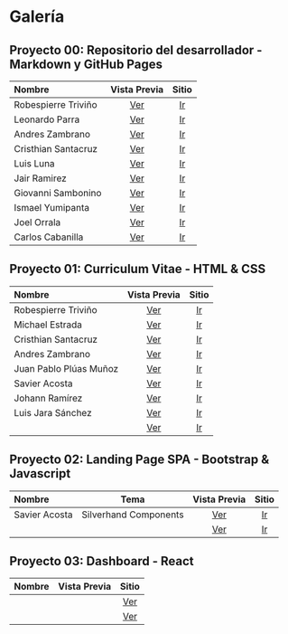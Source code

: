 # Galería

## Proyecto 00: Repositorio del desarrollador - Markdown y GitHub Pages

| Nombre | Vista  Previa | Sitio |
| :----  | :----------: | :---: |
| Robespierre Triviño       | [Ver](imagenes_repositorio/robespierre_trivino.png)  | [Ir](https://robtrivi.github.io/robtrivi/)      				|
| Leonardo Parra       		| [Ver](imagenes_repositorio/leonardo_parra.png)       | [Ir](https://leoparra03.github.io/LeoParra03/)      			|
| Andres Zambrano      		| [Ver](imagenes_repositorio/andres_zambrano.png)      | [Ir](https://ajzambra.github.io/ajzambra/)      				|
| Cristhian Santacruz       | [Ver](imagenes_repositorio/christian_santacruz.png)  | [Ir](https://cristhiansantacruz.github.io/CristhianSantacruz/) |
| Luis Luna       | [Ver](imagenes_repositorio/luis_luna.png)  | [Ir](https://luisluna2307.github.io/luisluna2307/) |
| Jair Ramirez       | [Ver](imagenes_repositorio/jair_ramirez.png)  | [Ir](https://jairrami06.github.io/jairrami06/) |
| Giovanni Sambonino       | [Ver](imagenes_repositorio/giovanni_sambonino.png)  | [Ir](https://giovannisambonino.github.io/GiovanniSambonino/) |
| Ismael Yumipanta       | [Ver](imagenes_repositorio/ismael_yumipanta.png)  | [Ir](https://ismaelyumi.github.io/IsmaelYumi/) |
| Joel Orrala       | [Ver](imagenes_repositorio/joel_orrala.png)  | [Ir](https://joelorrala.github.io/JoelOrrala/) |
| Carlos Cabanilla       | [Ver](imagenes_repositorio/carlos_cabanilla.png)  | [Ir](https://carloscabani.github.io/carloscabani/) |

## Proyecto 01: Curriculum Vitae - HTML & CSS

| Nombre | Vista  Previa | Sitio |
| :----  | :----------: | :---: |
| Robespierre Triviño | [Ver](imagenes_curriculum/robtrivi.github.io.png) | [Ir](https://robtrivi.github.io/curriculum/) |
| Michael Estrada | [Ver](imagenes_curriculum/bryanestrada003.github.io.png) | [Ir](https://bryanestrada003.github.io/curriculum/) |
| Cristhian Santacruz | [Ver](imagenes_curriculum/cristhiansantacruz.github.io.png) | [Ir](https://cristhiansantacruz.github.io/curriculum-cristhian/) |
| Andres Zambrano | [Ver](imagenes_curriculum/ajzambra.github.io.png) | [Ir](https://ajzambra.github.io/CurriculumHTML/) |
| Juan Pablo Plúas Muñoz | [Ver](imagenes_curriculum/jppluas.github.io.png) | [Ir](https://jppluas.github.io/curriculum/) |
| Savier Acosta | [Ver](imagenes_curriculum/savier018.github.io.png) | [Ir](https://savier018.github.io/curriculum/) |
| Johann Ramírez | [Ver](imagenes_curriculum/johrespi.github.io.png) | [Ir](https://johrespi.github.io/Curriculum/) |
| Luis Jara Sánchez | [Ver](imagenes_curriculum/luisenjs.github.io.png) | [Ir](https://luisenjs.github.io/curriculum/) |
|| [Ver](imagenes_curriculum/.png) | [Ir]() |

## Proyecto 02: Landing Page SPA - Bootstrap & Javascript

| Nombre |  Tema  | Vista  Previa | Sitio |
| :----  | :----: | :----------: | :---: |
| Savier Acosta | Silverhand Components | [Ver](imagenes_landing/savier018.png) | [Ir](https://savier018.github.io/landing-page/) |
|| | [Ver](imagenes_landing/.png) | [Ir]() |

## Proyecto 03: Dashboard - React

| Nombre | Vista  Previa | Sitio |
| :----  | :----------: | :---: |
|| | [Ver](imagenes_landing/.png) | [Ir]() |
|| | [Ver](imagenes_landing/.png) | [Ir]() |